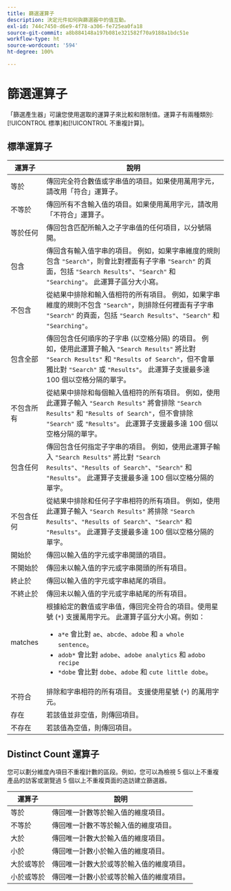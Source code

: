 ```yaml
---
title: 篩選運算子
description: 決定元件如何與篩選器中的值互動。
exl-id: 744c7450-d6e9-4f78-a306-fe725ea0fa18
source-git-commit: a8b884148a197b081e321582f70a9188a1bdc51e
workflow-type: ht
source-wordcount: '594'
ht-degree: 100%

---
```


# 篩選運算子

「篩選產生器」可讓您使用選取的運算子來比較和限制值。運算子有兩種類別: [!UICONTROL 標準]和[!UICONTROL 不重複計算]。

## 標準運算子

| 運算子 | 說明 |
| --- | --- |
| 等於 | 傳回完全符合數值或字串值的項目。如果使用萬用字元，請改用「符合」運算子。 |
| 不等於 | 傳回所有不含輸入值的項目。如果使用萬用字元，請改用「不符合」運算子。 |
| 等於任何 | 傳回包含匹配所輸入之子字串值的任何項目，以分號隔開。 |
| 包含 | 傳回含有輸入值字串的項目。 例如，如果字串維度的規則包含 `"Search"`，則會比對裡面有子字串 `"Search"` 的頁面，包括 `"Search Results"`、`"Search"` 和 `"Searching"`。 此運算子區分大小寫。 |
| 不包含 | 從結果中排除和輸入值相符的所有項目。 例如，如果字串維度的規則不包含 `"Search"`，則排除任何裡面有子字串 `"Search"` 的頁面，包括 `"Search Results"`、`"Search"` 和 `"Searching"`。 |
| 包含全部 | 傳回包含任何順序的子字串 (以空格分隔) 的項目。 例如，使用此運算子輸入 `"Search Results"` 將比對 `"Search Results"` 和 `"Results of Search"`，但不會單獨比對 `"Search"` 或 `"Results"`。 此運算子支援最多達 100 個以空格分隔的單字。 |
| 不包含所有 | 從結果中排除和每個輸入值相符的所有項目。 例如，使用此運算子輸入 `"Search Results"` 將會排除 `"Search Results"` 和 `"Results of Search"`，但不會排除 `"Search"` 或 `"Results"`。 此運算子支援最多達 100 個以空格分隔的單字。 |
| 包含任何 | 傳回包含任何指定子字串的項目。 例如，使用此運算子輸入 `"Search Results"` 將比對 `"Search Results"`、`"Results of Search"`、`"Search"` 和 `"Results"`。 此運算子支援最多達 100 個以空格分隔的單字。 |
| 不包含任何 | 從結果中排除和任何子字串相符的所有項目。 例如，使用此運算子輸入 `"Search Results"` 將排除 `"Search Results"`、`"Results of Search"`、`"Search"` 和 `"Results"`。 此運算子支援最多達 100 個以空格分隔的單字。 |
| 開始於 | 傳回以輸入值的字元或字串開頭的項目。 |
| 不開始於 | 傳回未以輸入值的字元或字串開頭的所有項目。 |
| 終止於 | 傳回以輸入值的字元或字串結尾的項目。 |
| 不終止於 | 傳回未以輸入值的字元或字串結尾的所有項目。 |
| matches | 根據給定的數值或字串值，傳回完全符合的項目。使用星號 (`*`) 支援萬用字元。 此運算子區分大小寫。例如：<ul><li>`a*e` 會比對 `ae`、`abcde`、`adobe` 和 `a whole sentence`。</li><li>`adob*` 會比對 `adobe`、`adobe analytics` 和 `adobo recipe`</li><li>`*dobe` 會比對 `dobe`、`adobe` 和 `cute little dobe`。</li></ul> |
| 不符合 | 排除和字串相符的所有項目。 支援使用星號 (`*`) 的萬用字元。 |
| 存在 | 若該值並非空值，則傳回項目。 |
| 不存在 | 若該值為空值，則傳回項目。 |

## Distinct Count 運算子

您可以劃分維度內項目不重複計數的區段。例如，您可以為檢視 5 個以上不重複產品的訪客或瀏覽過 5 個以上不重複頁面的造訪建立篩選器。

| 運算子 | 說明 |
| --- | --- |
| 等於 | 傳回唯一計數等於輸入值的維度項目。 |
| 不等於 | 傳回唯一計數不等於輸入值的維度項目。 |
| 大於 | 傳回唯一計數大於輸入值的維度項目。 |
| 小於 | 傳回唯一計數小於輸入值的維度項目。 |
| 大於或等於 | 傳回唯一計數大於或等於輸入值的維度項目。 |
| 小於或等於 | 傳回唯一計數小於或等於輸入值的維度項目。 |

